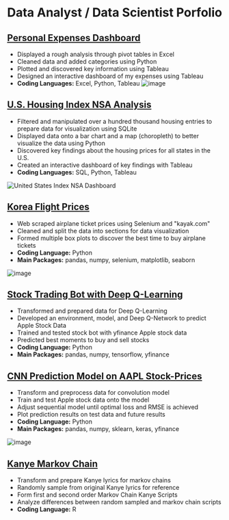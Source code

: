 # Data Analyst / Data Scientist Porfolio

## [Personal Expenses Dashboard](https://github.com/jjkcoding/Personal-Expenses-Dashboard)
* Displayed a rough analysis through pivot tables in Excel
* Cleaned data and added categories using Python
* Plotted and discovered key information using Tableau
* Designed an interactive dashboard of my expenses using Tableau
* **Coding Languages:** Excel, Python, Tableau
![image](https://user-images.githubusercontent.com/43764400/150591746-6b69b4d0-ef40-4b0e-a1a7-c18790d59e9a.png)

## [U.S. Housing Index NSA Analysis](https://github.com/jjkcoding/US-Housing-Index-NSA-Analysis)
* Filtered and manipulated over a hundred thousand housing entries to prepare data for visualization using SQLite
* Displayed data onto a bar chart and a map (choropleth) to better visualize the data using Python
* Discovered key findings about the housing prices for all states in the U.S.
* Created an interactive dashboard of key findings with Tableau
* **Coding Languages:** SQL, Python, Tableau

![United States Index NSA Dashboard](https://user-images.githubusercontent.com/43764400/150911866-c5139514-cd8e-424c-a4e1-522a2ab726f0.png)


## [Korea Flight Prices](https://github.com/jjkcoding/Korea-Flight-Prices)
* Web scraped airplane ticket prices using Selenium and "kayak.com"
* Cleaned and split the data into sections for data visualization
* Formed multiple box plots to discover the best time to buy airplane tickets
* **Coding Language:** Python
* **Main Packages:** pandas, numpy, selenium, matplotlib, seaborn

![image](https://user-images.githubusercontent.com/43764400/148858537-b15414ef-8b55-450e-830c-4e8824cba983.png) 



## [Stock Trading Bot with Deep Q-Learning](https://github.com/jjkcoding/Stock-Trading-Bot-with-Deep-Q-Learning)
* Transformed and prepared data for Deep Q-Learning
* Developed an environment, model, and Deep Q-Network to predict Apple Stock Data
* Trained and tested stock bot with yfinance Apple stock data 
* Predicted best moments to buy and sell stocks
* **Coding Language:** Python
* **Main Packages:** pandas, numpy, tensorflow, yfinance


## [CNN Prediction Model on AAPL Stock-Prices](https://github.com/jjkcoding/CNN-Prediction-Model-on-AAPL-Stock-Prices)
* Transform and preprocess data for convolution model
* Train and test Apple stock data onto the model
* Adjust sequential model until optimal loss and RMSE is achieved
* Plot prediction results on test data and future results
* **Coding Language:** Python
* **Main Packages:** pandas, numpy, sklearn, keras, yfinance

![image](https://user-images.githubusercontent.com/43764400/146846404-85020e50-770e-44bd-b982-f0318b98e46a.png)


## [Kanye Markov Chain](https://github.com/jjkcoding/Kanye-Markov-Chain)
* Transform and prepare Kanye lyrics for markov chains
* Randomly sample from original Kanye lyrics for reference
* Form first and second order Markov Chain Kanye Scripts
* Analyze differences between random sampled and markov chain scripts
* **Coding Language:** R

